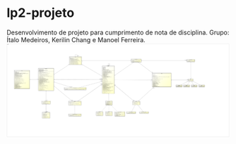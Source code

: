 # lp2-projeto
Desenvolvimento de projeto para cumprimento de nota de disciplina. Grupo: Ítalo Medeiros, Kerilin Chang e Manoel
Ferreira.
![alt tag](https://raw.githubusercontent.com/ManoelF/lp2-projeto/master/RedeSocial%2BPop/uml/UML%2BPOP.png)
